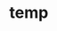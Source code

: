 # temp







































































































































































































































































































